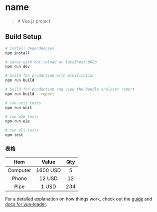 # name

> A Vue.js project

## Build Setup

``` bash
# install dependencies
npm install

# serve with hot reload at localhost:8080
npm run dev

# build for production with minification
npm run build

# build for production and view the bundle analyzer report
npm run build --report

# run unit tests
npm run unit

# run e2e tests
npm run e2e

# run all tests
npm test
```

### 表格

| Item      |    Value | Qty  |
| :-: | :-:| :-: |
| Computer  | 1600 USD |  5   |
| Phone     |   12 USD |  12  |
| Pipe      |    1 USD | 234  |

For a detailed explanation on how things work, check out the [guide](http://vuejs-templates.github.io/webpack/) and [docs for vue-loader](http://vuejs.github.io/vue-loader).

